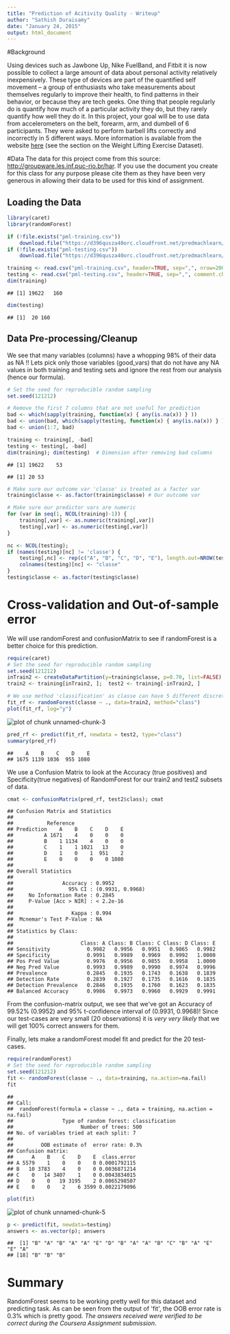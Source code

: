 ```yaml
---
title: "Prediction of Acitivity Quality - Writeup"
author: "Sathish Duraisamy"
date: "January 24, 2015"
output: html_document
---
```



#Background

Using devices such as Jawbone Up, Nike FuelBand, and Fitbit it is now possible to collect a large amount of data about personal activity relatively inexpensively. These type of devices are part of the quantified self movement – a group of enthusiasts who take measurements about themselves regularly to improve their health, to find patterns in their behavior, or because they are tech geeks. One thing that people regularly do is quantify how much of a particular activity they do, but they rarely quantify how well they do it. In this project, your goal will be to use data from accelerometers on the belt, forearm, arm, and dumbell of 6 participants. They were asked to perform barbell lifts correctly and incorrectly in 5 different ways. More information is available from the website [here](http://groupware.les.inf.puc-rio.br/har) (see the section on the Weight Lifting Exercise Dataset). 

#Data 
The data for this project come from this source: http://groupware.les.inf.puc-rio.br/har. If you use the document you create for this class for any purpose please cite them as they have been very generous in allowing their data to be used for this kind of assignment. 

## Loading the Data

```r
library(caret)
library(randomForest)

if (!file.exists("pml-training.csv"))
    download.file("https://d396qusza40orc.cloudfront.net/predmachlearn/pml-training.csv")
if (!file.exists("pml-testing.csv"))
    download.file("https://d396qusza40orc.cloudfront.net/predmachlearn/pml-testing.csv")

training <- read.csv("pml-training.csv", header=TRUE, sep=",", nrow=20000, comment.char = "")
testing <- read.csv("pml-testing.csv", header=TRUE, sep=",", comment.char = "")
dim(training)
```

```
## [1] 19622   160
```

```r
dim(testing)
```

```
## [1]  20 160
```

## Data Pre-processing/Cleanup
We see that many variables (columns) have a whopping 98% of their data as NA !!
Lets pick only those variables (good_vars) that do not have any NA values in both
training and testing sets and ignore the rest from our analysis (hence our 
formula).

```r
# Set the seed for reproducible random sampling
set.seed(121212)

# Remove the first 7 columns that are not useful for prediction
bad <- which(sapply(training, function(x) { any(is.na(x)) } ))
bad <- union(bad, which(sapply(testing, function(x) { any(is.na(x)) } )))
bad <- union(1:7, bad)

training <- training[, -bad]
testing <- testing[, -bad]
dim(training); dim(testing)  # Dimension after removing bad columns
```

```
## [1] 19622    53
```

```
## [1] 20 53
```

```r
# Make sure our outcome var 'classe' is treated as a factor var
training$classe <- as.factor(training$classe) # Our outcome var

# Make sure our predictor vars are numeric
for (var in seq(1, NCOL(training)-1)) {
    training[,var] <- as.numeric(training[,var])
    testing[,var] <- as.numeric(testing[,var])
}

nc <- NCOL(testing);
if (names(testing)[nc] != 'classe') {
    testing[,nc] <- rep(c("A", "B", "C", "D", "E"), length.out=NROW(testing))
    colnames(testing)[nc] <- "classe"
}
testing$classe <- as.factor(testing$classe)
```

# Cross-validation and Out-of-sample error
We will use randomForest and confusionMatrix to see if randomForest is a 
better choice for this prediction. 

```r
require(caret)
# Set the seed for reproducible random sampling
set.seed(121212)
inTrain2 <- createDataPartition(y=training$classe, p=0.70, list=FALSE)
train2 <- training[inTrain2, ];  test2 <- training[-inTrain2, ]

# We use method 'classification' as classe can have 5 different discrete values
fit_rf <- randomForest(classe ~ ., data=train2, method="class")
plot(fit_rf, log="y")
```

![plot of chunk unnamed-chunk-3](figure/unnamed-chunk-3-1.png) 

```r
pred_rf <- predict(fit_rf, newdata = test2, type="class")
summary(pred_rf)
```

```
##    A    B    C    D    E 
## 1675 1139 1036  955 1080
```

We use a Confusion Matrix to look at the Accuracy (true positives) and 
Specificity(true negatives) of RandomForest for our train2 and test2 subsets of
data.

```r
cmat <- confusionMatrix(pred_rf, test2$class); cmat
```

```
## Confusion Matrix and Statistics
## 
##           Reference
## Prediction    A    B    C    D    E
##          A 1671    4    0    0    0
##          B    1 1134    4    0    0
##          C    1    1 1021   13    0
##          D    1    0    1  951    2
##          E    0    0    0    0 1080
## 
## Overall Statistics
##                                           
##                Accuracy : 0.9952          
##                  95% CI : (0.9931, 0.9968)
##     No Information Rate : 0.2845          
##     P-Value [Acc > NIR] : < 2.2e-16       
##                                           
##                   Kappa : 0.994           
##  Mcnemar's Test P-Value : NA              
## 
## Statistics by Class:
## 
##                      Class: A Class: B Class: C Class: D Class: E
## Sensitivity            0.9982   0.9956   0.9951   0.9865   0.9982
## Specificity            0.9991   0.9989   0.9969   0.9992   1.0000
## Pos Pred Value         0.9976   0.9956   0.9855   0.9958   1.0000
## Neg Pred Value         0.9993   0.9989   0.9990   0.9974   0.9996
## Prevalence             0.2845   0.1935   0.1743   0.1638   0.1839
## Detection Rate         0.2839   0.1927   0.1735   0.1616   0.1835
## Detection Prevalence   0.2846   0.1935   0.1760   0.1623   0.1835
## Balanced Accuracy      0.9986   0.9973   0.9960   0.9929   0.9991
```
From the confusion-matrix output, we see that we've got an Accuracy of 
99.52% (0.9952) and 95% t-confidence interval of (0.9931, 0.9968)! 
Since our test-cases are very small (20 observations) it is *very very likely*
that we will get 100% correct answers for them.

Finally, lets make a randomForest model fit and predict for the 20 test-cases.

```r
require(randomForest)
# Set the seed for reproducible random sampling
set.seed(121212)
fit <- randomForest(classe ~ ., data=training, na.action=na.fail)
fit
```

```
## 
## Call:
##  randomForest(formula = classe ~ ., data = training, na.action = na.fail) 
##                Type of random forest: classification
##                      Number of trees: 500
## No. of variables tried at each split: 7
## 
##         OOB estimate of  error rate: 0.3%
## Confusion matrix:
##      A    B    C    D    E  class.error
## A 5579    1    0    0    0 0.0001792115
## B   10 3783    4    0    0 0.0036871214
## C    0   14 3407    1    0 0.0043834015
## D    0    0   19 3195    2 0.0065298507
## E    0    0    2    6 3599 0.0022179096
```

```r
plot(fit)
```

![plot of chunk unnamed-chunk-5](figure/unnamed-chunk-5-1.png) 

```r
p <- predict(fit, newdata=testing)
answers <- as.vector(p); answers
```

```
##  [1] "B" "A" "B" "A" "A" "E" "D" "B" "A" "A" "B" "C" "B" "A" "E" "E" "A"
## [18] "B" "B" "B"
```

# Summary
RandomForest seems to be working pretty well for this dataset and predicting task.
As can be seen from the output of 'fit', the OOB error rate is 0.3% which is 
pretty good. *The answers received were verified to be correct during the 
Coursera Assignment submission*.
